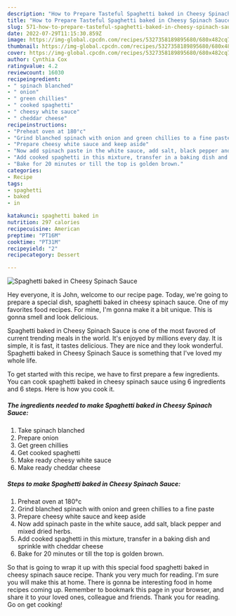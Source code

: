 ```yaml
---
description: "How to Prepare Tasteful Spaghetti baked in Cheesy Spinach Sauce"
title: "How to Prepare Tasteful Spaghetti baked in Cheesy Spinach Sauce"
slug: 571-how-to-prepare-tasteful-spaghetti-baked-in-cheesy-spinach-sauce
date: 2022-07-29T11:15:30.859Z
image: https://img-global.cpcdn.com/recipes/5327358189895680/680x482cq70/spaghetti-baked-in-cheesy-spinach-sauce-recipe-main-photo.jpg
thumbnail: https://img-global.cpcdn.com/recipes/5327358189895680/680x482cq70/spaghetti-baked-in-cheesy-spinach-sauce-recipe-main-photo.jpg
cover: https://img-global.cpcdn.com/recipes/5327358189895680/680x482cq70/spaghetti-baked-in-cheesy-spinach-sauce-recipe-main-photo.jpg
author: Cynthia Cox
ratingvalue: 4.2
reviewcount: 16030
recipeingredient:
- " spinach blanched"
- " onion"
- " green chillies"
- " cooked spaghetti"
- " cheesy white sauce"
- " cheddar cheese"
recipeinstructions:
- "Preheat oven at 180°c"
- "Grind blanched spinach with onion and green chillies to a fine paste"
- "Prepare cheesy white sauce and keep aside"
- "Now add spinach paste in the white sauce, add salt, black pepper and mixed dried herbs."
- "Add cooked spaghetti in this mixture, transfer in a baking dish and sprinkle with cheddar cheese"
- "Bake for 20 minutes or till the top is golden brown."
categories:
- Recipe
tags:
- spaghetti
- baked
- in

katakunci: spaghetti baked in 
nutrition: 297 calories
recipecuisine: American
preptime: "PT16M"
cooktime: "PT31M"
recipeyield: "2"
recipecategory: Dessert

---
```



![Spaghetti baked in Cheesy Spinach Sauce](https://img-global.cpcdn.com/recipes/5327358189895680/680x482cq70/spaghetti-baked-in-cheesy-spinach-sauce-recipe-main-photo.jpg)

Hey everyone, it is John, welcome to our recipe page. Today, we're going to prepare a special dish, spaghetti baked in cheesy spinach sauce. One of my favorites food recipes. For mine, I'm gonna make it a bit unique. This is gonna smell and look delicious.

Spaghetti baked in Cheesy Spinach Sauce is one of the most favored of current trending meals in the world. It's enjoyed by millions every day. It is simple, it is fast, it tastes delicious. They are nice and they look wonderful. Spaghetti baked in Cheesy Spinach Sauce is something that I've loved my whole life.




To get started with this recipe, we have to first prepare a few ingredients. You can cook spaghetti baked in cheesy spinach sauce using 6 ingredients and 6 steps. Here is how you cook it.

<!--inarticleads1-->

##### The ingredients needed to make Spaghetti baked in Cheesy Spinach Sauce:

1. Take  spinach blanched
1. Prepare  onion
1. Get  green chillies
1. Get  cooked spaghetti
1. Make ready  cheesy white sauce
1. Make ready  cheddar cheese




<!--inarticleads2-->

##### Steps to make Spaghetti baked in Cheesy Spinach Sauce:

1. Preheat oven at 180°c
1. Grind blanched spinach with onion and green chillies to a fine paste
1. Prepare cheesy white sauce and keep aside
1. Now add spinach paste in the white sauce, add salt, black pepper and mixed dried herbs.
1. Add cooked spaghetti in this mixture, transfer in a baking dish and sprinkle with cheddar cheese
1. Bake for 20 minutes or till the top is golden brown.




So that is going to wrap it up with this special food spaghetti baked in cheesy spinach sauce recipe. Thank you very much for reading. I'm sure you will make this at home. There is gonna be interesting food in home recipes coming up. Remember to bookmark this page in your browser, and share it to your loved ones, colleague and friends. Thank you for reading. Go on get cooking!
